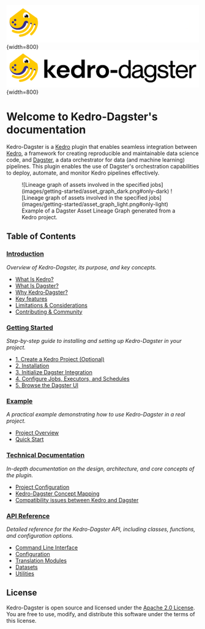 ![](images/logo_dark.png#only-dark){width=800}
![](images/logo_light.png#only-light){width=800}

# Welcome to Kedro-Dagster's documentation

Kedro-Dagster is a [Kedro](https://kedro.readthedocs.io/) plugin that enables seamless integration between [Kedro](https://kedro.readthedocs.io/), a framework for creating reproducible and maintainable data science code, and [Dagster](https://dagster.io/), a data orchestrator for data (and machine learning) pipelines. This plugin enables the use of Dagster's orchestration capabilities to deploy, automate, and monitor Kedro pipelines effectively.

<figure markdown>
![Lineage graph of assets involved in the specified jobs](images/getting-started/asset_graph_dark.png#only-dark)
![Lineage graph of assets involved in the specified jobs](images/getting-started/asset_graph_light.png#only-light)
<figcaption>Example of a Dagster Asset Lineage Graph generated from a Kedro project.</figcaption>
</figure>

## Table of Contents

### [Introduction](pages/intro.md)

  *Overview of Kedro-Dagster, its purpose, and key concepts.*

- [What Is Kedro?](pages/intro.md#what-is-kedro)
- [What Is Dagster?](pages/intro.md#what-is-dagster)
- [Why Kedro‑Dagster?](pages/intro.md#why-kedrodagster)
- [Key features](pages/intro.md#key-features)
- [Limitations & Considerations](pages/intro.md#limitations-and-considerations)
- [Contributing & Community](pages/intro.md#contributing-and-community)

### [Getting Started](pages/getting-started.md)

  *Step-by-step guide to installing and setting up Kedro-Dagster in your project.*

- [1. Create a Kedro Project (Optional)](pages/getting-started.md#1-create-a-kedro-project-optional)
- [2. Installation](pages/getting-started.md#2-installation)
- [3. Initialize Dagster Integration](pages/getting-started.md#3-initialize-dagster-integration)
- [4. Configure Jobs, Executors, and Schedules](pages/getting-started.md#4-configure-jobs-executors-and-schedules)
- [5. Browse the Dagster UI](pages/getting-started.md#5-browse-the-dagster-ui)

### [Example](pages/example.md)

  *A practical example demonstrating how to use Kedro-Dagster in a real project.*

- [Project Overview](pages/example.md#project-overview)
- [Quick Start](pages/example.md#quick-start)

### [Technical Documentation](pages/technical.md)

  *In-depth documentation on the design, architecture, and core concepts of the plugin.*

- [Project Configuration](pages/technical.md#project-configuration)
- [Kedro-Dagster Concept Mapping](pages/technical.md#kedro-dagster-concept-mapping)
- [Compatibility issues between Kedro and Dagster](pages/technical.md#compatibility-issues-between-kedro-and-dagster)

### [API Reference](pages/api.md)

  *Detailed reference for the Kedro-Dagster API, including classes, functions, and configuration options.*

- [Command Line Interface](pages/api.md#command-line-interface)
- [Configuration](pages/api.md#configuration)
- [Translation Modules](pages/api.md#translation-modules)
- [Datasets](pages/api.md#datasets)
- [Utilities](pages/api.md#utilities)

## License

Kedro-Dagster is open source and licensed under the [Apache 2.0 License](https://www.apache.org/licenses/LICENSE-2.0).
You are free to use, modify, and distribute this software under the terms of this license.
